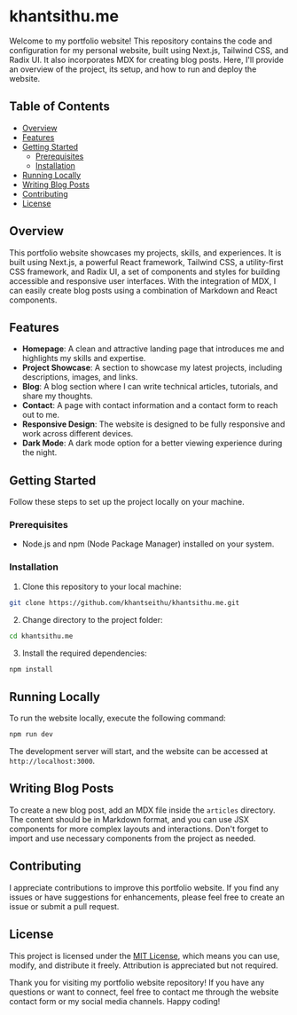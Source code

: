 # khantsithu.me

Welcome to my portfolio website! This repository contains the code and configuration for my personal website, built using Next.js, Tailwind CSS, and Radix UI. It also incorporates MDX for creating blog posts. Here, I'll provide an overview of the project, its setup, and how to run and deploy the website.

## Table of Contents

- [Overview](#overview)
- [Features](#features)
- [Getting Started](#getting-started)
  - [Prerequisites](#prerequisites)
  - [Installation](#installation)
- [Running Locally](#running-locally)
- [Writing Blog Posts](#writing-blog-posts)
- [Contributing](#contributing)
- [License](#license)

## Overview

This portfolio website showcases my projects, skills, and experiences. It is built using Next.js, a powerful React framework, Tailwind CSS, a utility-first CSS framework, and Radix UI, a set of components and styles for building accessible and responsive user interfaces. With the integration of MDX, I can easily create blog posts using a combination of Markdown and React components.

## Features

- **Homepage**: A clean and attractive landing page that introduces me and highlights my skills and expertise.
- **Project Showcase**: A section to showcase my latest projects, including descriptions, images, and links.
- **Blog**: A blog section where I can write technical articles, tutorials, and share my thoughts.
- **Contact**: A page with contact information and a contact form to reach out to me.
- **Responsive Design**: The website is designed to be fully responsive and work across different devices.
- **Dark Mode**: A dark mode option for a better viewing experience during the night.

## Getting Started

Follow these steps to set up the project locally on your machine.

### Prerequisites

- Node.js and npm (Node Package Manager) installed on your system.

### Installation

1. Clone this repository to your local machine:

```bash
git clone https://github.com/khantseithu/khantsithu.me.git
```

2. Change directory to the project folder:

```bash
cd khantsithu.me
```

3. Install the required dependencies:

```bash
npm install
```

## Running Locally

To run the website locally, execute the following command:

```bash
npm run dev
```

The development server will start, and the website can be accessed at `http://localhost:3000`.

## Writing Blog Posts

To create a new blog post, add an MDX file inside the `articles` directory. The content should be in Markdown format, and you can use JSX components for more complex layouts and interactions. Don't forget to import and use necessary components from the project as needed.

## Contributing

I appreciate contributions to improve this portfolio website. If you find any issues or have suggestions for enhancements, please feel free to create an issue or submit a pull request.

## License

This project is licensed under the [MIT License](LICENSE), which means you can use, modify, and distribute it freely. Attribution is appreciated but not required.

Thank you for visiting my portfolio website repository! If you have any questions or want to connect, feel free to contact me through the website contact form or my social media channels. Happy coding!
